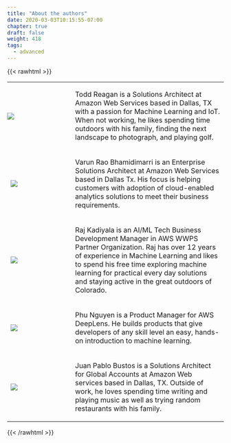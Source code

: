 ```yaml
---
title: "About the authors"
date: 2020-03-03T10:15:55-07:00
chapter: true
draft: false
weight: 418
tags:
  - advanced
---
```

{{< rawhtml >}}
 <table style="border: 0px;">
    <tr>
      <td style="padding: 0px; width: 150px;">
      <p><img src="/images/600_authors/tr-100.jpg" style="margin: 0 auto;"></p>
  </td>
      <td>
      <p>Todd Reagan is a Solutions Architect at Amazon Web Services based in Dallas, TX with a passion for Machine Learning and IoT. When not working, he likes spending time outdoors with his family, finding the next landscape to photograph, and playing golf.</p>
      </td>
    </tr>
        <tr>
      <td>
       <p><img src="/images/600_authors/vr-100.jpg" style="margin: 0 auto;"></p>
      </td>
      <td>
       <p>Varun Rao Bhamidimarri is an Enterprise Solutions Architect at Amazon Web Services based in Dallas Tx. His focus is helping customers with adoption of cloud-enabled analytics solutions to meet their business requirements.</p>
      </td>
    </tr>
      <tr>
      <td>
       <p><img src="/images/600_authors/rk-100.jpg" style="margin: 0 auto;"></p>
      </td>
      <td>
       <p>Raj Kadiyala is an AI/ML Tech Business Development Manager in AWS WWPS Partner Organization. Raj has over 12 years of experience in Machine Learning and likes to spend his free time exploring machine learning for practical every day solutions and staying active in the great outdoors of Colorado.</p>
      </td>
    </tr>
     <tr>
      <td>
       <p><img src="/images/600_authors/pn-100.jpg" style="margin: 0 auto;"></p>
      </td>
      <td>
       <p>Phu Nguyen is a Product Manager for AWS DeepLens. He builds products that give developers of any skill level an easy, hands-on introduction to machine learning. </p>
      </td>
    </tr>
         <tr>
      <td>
       <p><img src="/images/600_authors/jb-100.jpg" style="margin: 0 auto;"></p>
      </td>
      <td>
       <p>Juan Pablo Bustos is a Solutions Architect for Global Accounts at Amazon Web services based in Dallas, TX. Outside of work, he loves spending time writing and playing music as well as trying random restaurants with his family.</p>
      </td>
    </tr>
  </table>
{{< /rawhtml >}}
